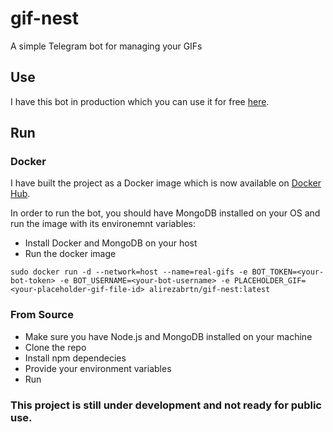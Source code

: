 # gif-nest
A simple Telegram bot for managing your GIFs

## Use

I have this bot in production which you can use it for free [here](https://t.me/gifnestbot).

## Run

### Docker

I have built the project as a Docker image which is now available on [Docker Hub](https://hub.docker.com/repository/docker/alirezabar/gif-nest).

In order to run the bot, you should have MongoDB installed on your OS and run the image with its environemnt variables:

- Install Docker and MongoDB on your host
- Run the docker image

```shell
sudo docker run -d --network=host --name=real-gifs -e BOT_TOKEN=<your-bot-token> -e BOT_USERNAME=<your-bot-username> -e PLACEHOLDER_GIF=<your-placeholder-gif-file-id> alirezabrtn/gif-nest:latest
```

### From Source

- Make sure you have Node.js and MongoDB installed on your machine
- Clone the repo
- Install npm dependecies
- Provide your environment variables
- Run

### This project is still under development and not ready for public use.